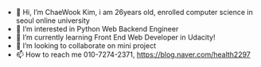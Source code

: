 - 👋 Hi, I’m ChaeWook Kim, i am 26years old, enrolled computer science in seoul online university
- 👀 I’m interested in Python Web Backend Engineer
- 🌱 I’m currently learning Front End Web Developer in Udacity!
- 💞️ I’m looking to collaborate on mini project
- 📫 How to reach me 010-7274-2371, https://blog.naver.com/health2297

<!---
atom token : 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
kcw2297/kcw2297 is a ✨ special ✨ repository because its `README.md` (this file) appears on your GitHub profile.
You can click the Preview link to take a look at your changes.
--->
